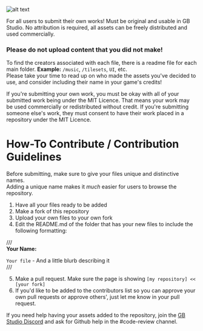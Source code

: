 ![alt text](https://github.com/DeerTears/GB-Studio-Community-Assets/blob/master/titlecard_july11_2019.png "GB Studio Community Assets Titlecard")

For all users to submit their own works! Must be original and usable in GB Studio. No attribution is required, all assets can be freely distributed and used commercially.  
### Please do not upload content that you did not make!

To find the creators associated with each file, there is a readme file for each main folder. **Example:** `/music`, `/tilesets`, `UI`, etc.  
Please take your time to read up on who made the assets you've decided to use, and consider including their name in your game's credits!

If you're submitting your own work, you must be okay with all of your submitted work being under the MIT Licence. That means your work may be used commercially or redistributed without credit. If you're submitting someone else's work, they must consent to have their work placed in a repository under the MIT Licence.

# How-To Contribute / Contribution Guidelines

Before submitting, make sure to give your files unique and distinctive names.  
Adding a unique name makes it *much* easier for users to browse the repository.

1. Have all your files ready to be added  
2. Make a fork of this repository  
3. Upload your own files to your own fork  
4. Edit the README.md of the folder that has your new files to include the following formatting:  

///  
**Your Name:**

`Your file` - And a little blurb describing it  
///

5. Make a pull request. Make sure the page is showing `[my repository] << [your fork]`  
6. If you'd like to be added to the contributors list so you can approve your own pull requests or approve others', just let me know in your pull request.

If you need help having your assets added to the repository, join the [GB Studio Discord](https://discord.gg/2hYeJ4m) and ask for Github help in the #code-review channel.  

